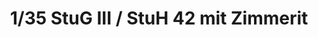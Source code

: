 ---
layout: product
title: "1/35 StuG III / StuH 42 mit Zimmerit"
price: "5100" 
desc: "AKCIJA"
img_path: "/assets/img/DW35021.webp"
brand: "Das Werk"
available: true
special_offer: false
new: false
soon: false
cat: "010000"
subcat: "011100"
subsubcat: "0N/A"
sifra: "DW35021"
popular: false
spec: true
---